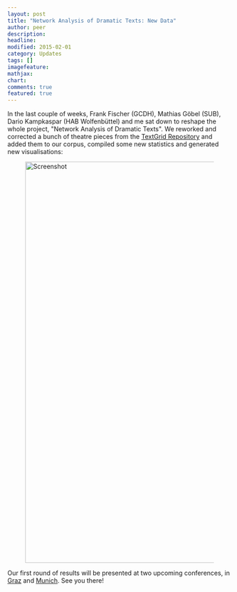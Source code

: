 ```yaml
---
layout: post
title: "Network Analysis of Dramatic Texts: New Data"
author: peer
description: 
headline: 
modified: 2015-02-01
category: Updates
tags: []
imagefeature: 
mathjax: 
chart: 
comments: true
featured: true
---
```

In the last couple of weeks, Frank Fischer (GCDH), Mathias Göbel (SUB), Dario Kampkaspar (HAB Wolfenbüttel) and me sat down to reshape the whole project, "Network Analysis of Dramatic Texts". We reworked and corrected a bunch of theatre pieces from the [TextGrid Repository](https://textgridrep.de/) and added them to our corpus, compiled some new statistics and generated new visualisations:

<figure>
  <img src="{{ site.url }}/images/netzwerkkarten_720.jpg" alt="Screenshot" style="width:56.25rem">
</figure>

Our first round of results will be presented at two upcoming conferences, in [Graz](/DHd-2015-Conference-in-Graz/) and [Munich](/Conference_in_Munich/). See you there!
